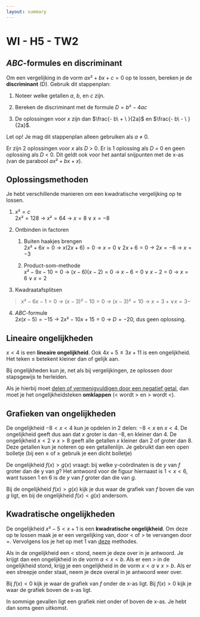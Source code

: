 ```yaml
---
layout: summary
---
```


# WI - H5 - TW2

## *ABC*-formules en discriminant

Om een vergelijking in de vorm $ax² + bx + c = 0$ op te lossen, bereken je de **discriminant** (D). Gebruik dit stappenplan:

1. Noteer welke getallen *a*, *b*, en *c* zijn.

2. Bereken de discriminant met de formule $D = b² - 4ac$

3. De oplossingen voor *x* zijn dan $\frac{- b\  + \ }{2a}$ en $\frac{- b\  - \ }{2a}$.

Let op! Je mag dit stappenplan alleen gebruiken als *a* ≠ 0.

Er zijn 2 oplossingen voor *x* als *D* \> 0. Er is 1 oplossing als *D* = 0 en geen oplossing als *D* \< 0. Dit geldt ook voor het aantal snijpunten met de x-as (van de parabool $ax² + bx + x$).

## Oplossingsmethoden

Je hebt verschillende manieren om een kwadratische vergelijking op te lossen.

1. $x² = c$  
    $2x² = 128$ → $x² = 64$ → $x = 8 \vee x = - 8$

2. Ontbinden in factoren

    1. Buiten haakjes brengen  
        $2x² + 6x = 0$ → $x(2x + 6) = 0$ → $x = 0 \vee 2x + 6 = 0$ → $2x = - 6$ → $x = - 3$

    2. Product-som-methode  
        $x² - 9x - 10 = 0$ → $(x - 6)(x - 2) = 0$ → $x - 6 = 0 \vee x - 2 = 0$ → $x = 6 \vee x = 2$

3. Kwadraatafsplitsen

> $x² - 6x - 1 = 0$ → $(x - 3)² - 10 = 0$ → $(x - 3)² = 10$ → $x = 3 + \vee x = 3 -$

4. *ABC*-formule  
    $2x(x - 5) = - 15$ → $2x² - 10x + 15 = 0$ → $D = - 20$, dus geen oplossing.

## Lineaire ongelijkheden

$x < 4$ is een **lineaire ongelijkheid**. Ook $4x + 5 \leq 3x + 11$ is een ongelijkheid. Het teken $\leq$ betekent kleiner dan of gelijk aan.

Bij ongelijkheden kun je, net als bij vergelijkingen, ze oplossen door stapsgewijs te herleiden.

Als je hierbij moet <u>delen of vermenigvuldigen door een negatief getal</u>, dan moet je het ongelijkheidsteken **omklappen** (\< wordt \> en \> wordt \<).

## Grafieken van ongelijkheden

De ongelijkheid $- 8 < x < 4$ kun je opdelen in 2 delen: $- 8 < x$ en $x < 4$. De ongelijkheid geeft dus aan dat *x* groter is dan -8, en kleiner dan 4. De ongelijkheid $x < 2 \vee x > 8$ geeft alle getallen *x* kleiner dan 2 of groter dan 8. Deze getallen kun je noteren op een getallenlijn. Je gebruikt dan een open bolletje (bij een ≤ of ≥ gebruik je een dicht bolletje)

De ongelijkheid $f(x) > g(x)$ vraagt: bij welke y-coördinaten is de *y* van *f* groter dan de y van *g*? Het antwoord voor de figuur hiernaast is $1 < x < 6$, want tussen 1 en 6 is de *y* van *f* groter dan die van *g*.

Bij de ongelijkheid $f(x) > g(x)$ kijk je dus waar de grafiek van *f* boven die van *g* ligt, en bij de ongelijkheid $f(x) < g(x)$ andersom.

## Kwadratische ongelijkheden

De ongelijkheid $x² - 5 < x + 1$ is een **kwadratische ongelijkheid**. Om deze op te lossen maak je er een vergelijking van, door \< of \> te vervangen door =. Vervolgens los je het op met 1 van [<u>deze</u>](#oplossingsmethoden) methodes.

Als in de ongelijkheid een \< stond, neem je deze over in je antwoord. Je krijgt dan een ongelijkheid in de vorm $a < x < b$. Als er een \> in de ongelijkheid stond, krijg je een ongelijkheid in de vorm $x < a \vee x > b$. Als er een streepje onder staat, neem je deze overal in je antwoord weer over.

Bij $f(x) < 0$ kijk je waar de grafiek van *f* onder de x-as ligt. Bij $f(x) > 0$ kijk je waar de grafiek boven de x-as ligt.

In sommige gevallen ligt een grafiek niet onder of boven de x-as. Je hebt dan soms geen uitkomst.
